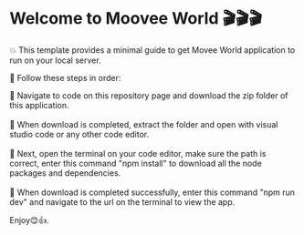 # Welcome to Moovee World 🎬🎬🎬

💥 This template provides a minimal guide to get Movee World application to run on your local server.

📌 Follow these steps in order:

🚀 Navigate to code on this repository page and download the zip folder of this application. 
<br>
<br>
🚀 When download is completed, extract the folder and open with visual studio code or any other code editor. 
<br>
<br>
🚀 Next, open the terminal on your code editor, make sure the path is correct, enter this command "npm install" to download      all the node packages and dependencies. 
<br>
<br>
🚀 When download is completed successfully, enter this command "npm run dev" and navigate to the url on the terminal to view 
    the app.

Enjoy😊👍.

